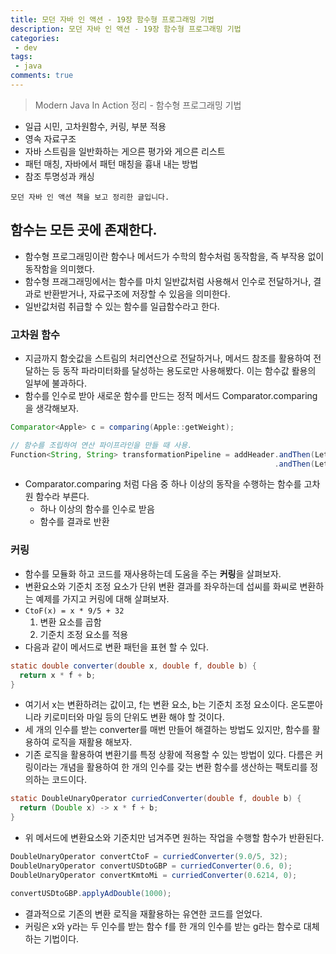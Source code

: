 ```yaml
---
title: 모던 자바 인 액션 - 19장 함수형 프로그래밍 기법
description: 모던 자바 인 액션 - 19장 함수형 프로그래밍 기법
categories:
 - dev
tags:
 - java
comments: true
---
```

> Modern Java In Action 정리 - 함수형 프로그래밍 기법

  * 일급 시민, 고차원함수, 커링, 부분 적용
  * 영속 자료구조
  * 자바 스트림을 일반화하는 게으른 평가와 게으른 리스트
  * 패턴 매칭, 자바에서 패턴 매칭을 흉내 내는 방법
  * 참조 투명성과 캐싱

`모던 자바 인 액션 책을 보고 정리한 글입니다.` 

## 함수는 모든 곳에 존재한다.
* 함수형 프로그래밍이란 함수나 메서드가 수학의 함수처럼 동작함을, 즉 부작용 없이 동작함을 의미했다. 
* 함수형 프래그래밍에서는 함수를 마치 일반값처럼 사용해서 인수로 전달하거나, 결과로 반환받거나, 자료구조에 저장할 수 있음을 의미한다. 
* 일반값처럼 취급할 수 있는 함수를 일급함수라고 한다.
  
### 고차원 함수
* 지금까지 함숫값을 스트림의 처리연산으로 전달하거나, 메서드 참조를 활용하여 전달하는 등 동작 파라미터화를 달성하는 용도로만 사용해봤다. 이는 함수값 뢀용의 일부에 불과하다.
* 함수를 인수로 받아 새로운 함수를 만드는 정적 메서드 Comparator.comparing 을 생각해보자.

```java
Comparator<Apple> c = comparing(Apple::getWeight);

// 함수를 조립하여 연산 파이프라인을 만들 때 사용.
Function<String, String> transformationPipeline = addHeader.andThen(Letter::checkSplelling)
                                                           .andThen(Letter::addFooter);
```

* Comparator.comparing 처럼 다음 중 하나 이상의 동작을 수행하는 함수를 고차원 함수라 부른다.
  * 하나 이상의 함수를 인수로 받음
  * 함수를 결과로 반환

### 커링
* 함수를 모듈화 하고 코드를 재사용하는데 도움을 주는 **커링**을 살펴보자.
* 변환요소와 기준치 조정 요소가 단위 변환 결과를 좌우하는데 섭씨를 화씨로 변환하는 예제를 가지고 커링에 대해 살펴보자. 
* ```CtoF(x) = x * 9/5 + 32```
  1. 변환 요소를 곱함
  2. 기준치 조정 요소를 적용
* 다음과 같이 메서드로 변환 패턴을 표현 할 수 있다.

```java
static double converter(double x, double f, double b) {
  return x * f + b;
}
```

* 여기서 x는 변환하려는 값이고, f는 변환 요소, b는 기준치 조정 요소이다. 온도뿐아니라 키로미터와 마일 등의 단위도 변환 해야 할 것이다. 
* 세 개의 인수를 받는 converter를 매번 만들어 해결하는 방법도 있지만, 함수를 활용하여 로직을 재활용 해보자. 
* 기존 로직을 활용하여 변환기를 특정 상황에 적용할 수 있는 방법이 있다. 다름은 커링이라는 개념을 활용하여 한 개의 인수를 갖는 변환 함수를 생산하는 팩토리를 정의하는 코드이다. 

```java
static DoubleUnaryOperator curriedConverter(double f, double b) {
  return (Double x) -> x * f + b;
}
```

* 위 메서드에 변환요소와 기준치만 넘겨주면 원하는 작업을 수행할 함수가 반환된다. 

```java
DoubleUnaryOperator convertCtoF = curriedConverter(9.0/5, 32);
DoubleUnaryOperator convertUSDtoGBP = curriedConverter(0.6, 0);
DoubleUnaryOperator convertKmtoMi = curriedConverter(0.6214, 0);

convertUSDtoGBP.applyAdDouble(1000);
```

* 결과적으로 기존의 변환 로직을 재활용하는 유연한 코드를 얻었다. 
* 커링은 x와 y라는 두 인수를 받는 함수 f를 한 개의 인수를 받는 g라는 함수로 대체하는 기법이다.

